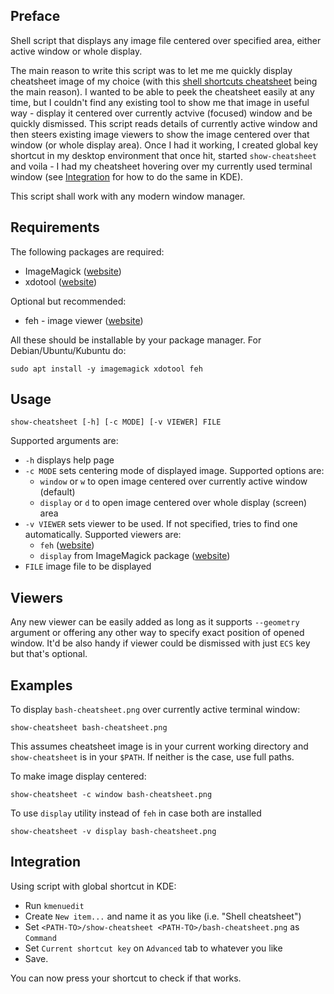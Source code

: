 ## Preface ##

 Shell script that displays any image file centered over specified area, either active window or whole display. 

 The main reason to write this script was to let me me quickly display cheatsheet image of my choice (with 
 this [shell shortcuts cheatsheet](img/shell-keys-cheatsheet.png) being the main reason). I wanted to be able to peek the 
 cheatsheet easily at any time, but I couldn't find any existing tool to show me that image in useful way - display it
 centered over currently actvive (focused) window and be quickly dismissed. This script reads details of currently active
 window and then steers existing image viewers to show the image centered over that window (or whole display area).
 Once I had it working, I created global key shortcut in my desktop environment that once hit, started `show-cheatsheet`
 and voila - I had my cheatsheet hovering over my currently used terminal window (see [Integration](#integration) for
 how to do the same in KDE).

 This script shall work with any modern window manager.

## Requirements ##

 The following packages are required:
  * ImageMagick ([website](https://imagemagick.org/))
  * xdotool ([website](https://www.semicomplete.com/projects/xdotool/))

 Optional but recommended:
  * feh - image viewer ([website](https://feh.finalrewind.org/))

 All these should be installable by your package manager. For Debian/Ubuntu/Kubuntu do:

    sudo apt install -y imagemagick xdotool feh

## Usage ##

    show-cheatsheet [-h] [-c MODE] [-v VIEWER] FILE

 Supported arguments are:

  * `-h` displays help page
  * `-c MODE` sets centering mode of displayed image. Supported options are:
     * `window` or `w` to open image centered over currently active window (default)
     * `display` or `d` to open image centered over whole display (screen) area
  * `-v VIEWER` sets viewer to be used. If not specified, tries to find one automatically. Supported viewers are:
     * `feh` ([website](https://feh.finalrewind.org/))
     * `display` from ImageMagick package ([website](https://imagemagick.org/script/display.php))
  * `FILE` image file to be displayed

## Viewers ##

 Any new viewer can be easily added as long as it supports `--geometry` argument or offering any other way
 to specify exact position of opened window. It'd be also handy if viewer could be dismissed with just `ECS`
 key but that's optional.

## Examples ##

 To display `bash-cheatsheet.png` over currently active terminal window:

    show-cheatsheet bash-cheatsheet.png

 This assumes cheatsheet image is in your current working directory and `show-cheatsheet` is in your `$PATH`.
 If neither is the case, use full paths.

 To make image display centered:

    show-cheatsheet -c window bash-cheatsheet.png

 To use `display` utility instead of `feh` in case both are installed

    show-cheatsheet -v display bash-cheatsheet.png

## Integration ##

 Using script with global shortcut in KDE:
  - Run `kmenuedit`
  - Create `New item...` and name it as you like (i.e. "Shell cheatsheet")
  - Set `<PATH-TO>/show-cheatsheet <PATH-TO>/bash-cheatsheet.png` as `Command`
  - Set `Current shortcut key` on `Advanced` tab to whatever you like
  - Save.

 You can now press your shortcut to check if that works.

